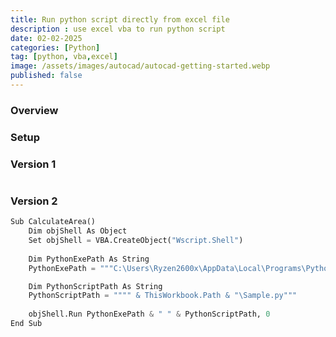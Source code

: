```yaml
---
title: Run python script directly from excel file
description : use excel vba to run python script
date: 02-02-2025
categories: [Python]
tag: [python, vba,excel]
image: /assets/images/autocad/autocad-getting-started.webp
published: false
---
```


### Overview

### Setup

### Version 1
```python

```

### Version 2
```python
Sub CalculateArea()
    Dim objShell As Object
    Set objShell = VBA.CreateObject("Wscript.Shell")
        
    Dim PythonExePath As String
    PythonExePath = """C:\Users\Ryzen2600x\AppData\Local\Programs\Python\Python311\python.exe"""

    Dim PythonScriptPath As String
    PythonScriptPath = """" & ThisWorkbook.Path & "\Sample.py"""
     
    objShell.Run PythonExePath & " " & PythonScriptPath, 0
End Sub
```